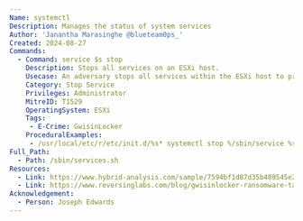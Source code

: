 ```yaml
---
Name: systemctl
Description: Manages the status of system services
Author: 'Janantha Marasinghe @blueteam0ps_'
Created: 2024-08-27
Commands:
  - Command: service $s stop
    Description: Stops all services on an ESXi host.
    Usecase: An adversary stops all services within the ESXi host to prevent any interference with ransomware encryption operations.
    Category: Stop Service
    Privileges: Administrator
    MitreID: T1529
    OperatingSystem: ESXi
    Tags:
     - E-Crime: GwisinLocker
    ProceduralExamples:
     - /usr/local/etc/r/etc/init.d/%s* systemctl stop %/sbin/service %s/bin/sh -c "for s in `service -l | grep %s`; do service $s stop;
Full_Path:
  - Path: /sbin/services.sh
Resources:
  - Link: https://www.hybrid-analysis.com/sample/7594bf1d87d35b489545e283ef1785bb2e04637cc1ff1aca9b666dde70528e2b/6310d9bdbde3430a5a65372f
  - Link: https://www.reversinglabs.com/blog/gwisinlocker-ransomware-targets-south-korean-industrial-and-pharmaceutical-companies
Acknowledgement:
  - Person: Joseph Edwards
---
```

